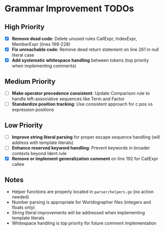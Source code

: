 # Grammar Improvement TODOs

## High Priority

- [x] **Remove dead code**: Delete unused rules CallExpr, IndexExpr, MemberExpr (lines 199-228)
- [x] **Fix unreachable code**: Remove dead return statement on line 261 in null literal case  
- [x] **Add systematic whitespace handling** between tokens (top priority when implementing comments)

## Medium Priority

- [ ] **Make operator precedence consistent**: Update Comparison rule to handle left-associative sequences like Term and Factor
- [ ] **Standardize position tracking**: Use consistent approach for c.pos vs expression positions

## Low Priority

- [ ] **Improve string literal parsing** for proper escape sequence handling (will address with template literals)
- [ ] **Enhance reserved keyword handling**: Prevent keywords in broader contexts beyond Ident rule
- [x] **Remove or implement generalization comment** on line 192 for CallExpr callee

## Notes

- Helper functions are properly located in `parser/helpers.go` (no action needed)
- Number parsing is appropriate for Worldographer files (integers and floats only)
- String literal improvements will be addressed when implementing template literals
- Whitespace handling is top priority for future comment implementation
